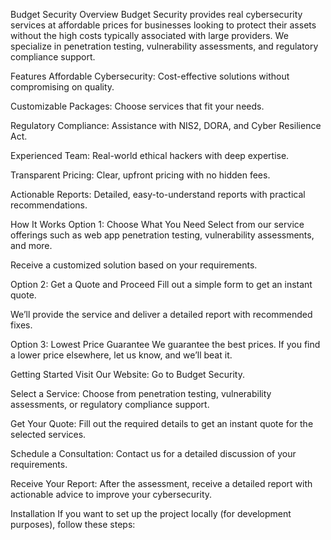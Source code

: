 Budget Security
Overview
Budget Security provides real cybersecurity services at affordable prices for businesses looking to protect their assets without the high costs typically associated with large providers. We specialize in penetration testing, vulnerability assessments, and regulatory compliance support.

Features
Affordable Cybersecurity: Cost-effective solutions without compromising on quality.

Customizable Packages: Choose services that fit your needs.

Regulatory Compliance: Assistance with NIS2, DORA, and Cyber Resilience Act.

Experienced Team: Real-world ethical hackers with deep expertise.

Transparent Pricing: Clear, upfront pricing with no hidden fees.

Actionable Reports: Detailed, easy-to-understand reports with practical recommendations.

How It Works
Option 1: Choose What You Need
Select from our service offerings such as web app penetration testing, vulnerability assessments, and more.

Receive a customized solution based on your requirements.

Option 2: Get a Quote and Proceed
Fill out a simple form to get an instant quote.

We’ll provide the service and deliver a detailed report with recommended fixes.

Option 3: Lowest Price Guarantee
We guarantee the best prices. If you find a lower price elsewhere, let us know, and we’ll beat it.

Getting Started
Visit Our Website: Go to Budget Security.

Select a Service: Choose from penetration testing, vulnerability assessments, or regulatory compliance support.

Get Your Quote: Fill out the required details to get an instant quote for the selected services.

Schedule a Consultation: Contact us for a detailed discussion of your requirements.

Receive Your Report: After the assessment, receive a detailed report with actionable advice to improve your cybersecurity.

Installation
If you want to set up the project locally (for development purposes), follow these steps: